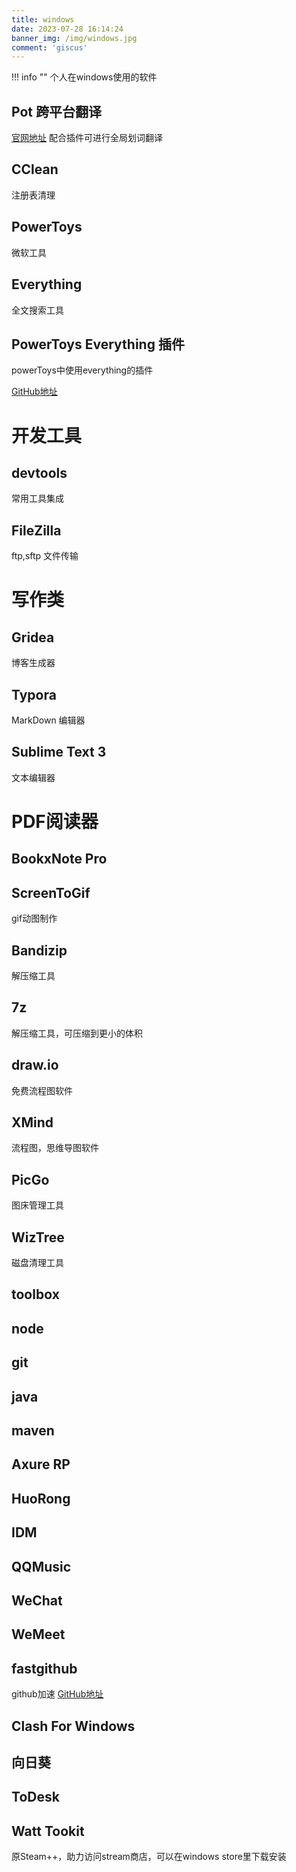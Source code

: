 ```yaml
---
title: windows
date: 2023-07-28 16:14:24
banner_img: /img/windows.jpg
comment: 'giscus'
---
```


!!! info ""
    个人在windows使用的软件

## Pot 跨平台翻译

[官网地址](!https://pot-app.com/)
配合插件可进行全局划词翻译

## CClean

注册表清理

## PowerToys

微软工具

## Everything
全文搜索工具

## PowerToys Everything 插件
powerToys中使用everything的插件

[GitHub地址](!https://github.com/lin-ycv/EverythingPowerToys)

# 开发工具

## devtools

常用工具集成

## FileZilla

ftp,sftp 文件传输

# 写作类

## Gridea

博客生成器

## Typora

MarkDown 编辑器

## Sublime Text 3

文本编辑器

# PDF阅读器

## BookxNote Pro

## ScreenToGif

gif动图制作

## Bandizip
解压缩工具

## 7z
解压缩工具，可压缩到更小的体积

## draw.io
免费流程图软件

## XMind
流程图，思维导图软件

## PicGo
图床管理工具

## WizTree
磁盘清理工具

## toolbox

## node

## git

## java

## maven

## Axure RP

## HuoRong

## IDM

## QQMusic

## WeChat

## WeMeet

## fastgithub
github加速
[GitHub地址](!https://github.com/dotnetcore/FastGithub)

## Clash For Windows

## 向日葵

## ToDesk

## Watt Tookit
原Steam++，助力访问stream商店，可以在windows store里下载安装